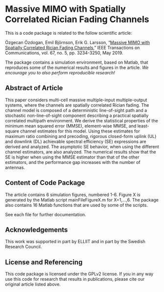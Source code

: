 Massive MIMO with Spatially Correlated Rician Fading Channels
==================

This is a code package is related to the follow scientific article:

Özgecan Özdogan, Emil Björnson, Erik G. Larsson, “[Massive MIMO with Spatially Correlated Rician Fading Channels](https://arxiv.org/abs/1805.07972),” IEEE Transactions on Communications, vol. 67, no. 5, pp. 3234-3250, May 2019.

The package contains a simulation environment, based on Matlab, that reproduces some of the numerical results and figures in the article. *We encourage you to also perform reproducible research!*


## Abstract of Article

This paper considers multi-cell massive multiple-input multiple-output systems, where the channels are spatially correlated Rician fading. The channel model is composed of a deterministic line-of-sight path and a stochastic non-line-of-sight component describing a practical spatially correlated multipath environment. We derive the statistical properties of the minimum mean squared error (MMSE), element-wise MMSE, and least-square channel estimates for this model. Using these estimates for maximum ratio combining and precoding, rigorous closed-form uplink (UL) and downlink (DL) achievable spectral efficiency (SE) expressions are derived and analyzed. The asymptotic SE behavior, when using the different channel estimators, are also analyzed. The numerical results show that the SE is higher when using the MMSE estimator than that of the other estimators, and the performance gap increases with the number of antennas.


## Content of Code Package

The article contains 6 simulation figures, numbered 1-6. Figure X is generated by the Matlab script mainFileFigureX.m for X=1,...,6.
The package also contains 16 Matlab functions that are used by some of the scripts.

See each file for further documentation.


## Acknowledgements

This work was supported in part by ELLIIT and in part by the Swedish Research Council.


## License and Referencing

This code package is licensed under the GPLv2 license. If you in any way use this code for research that results in publications, please cite our original article listed above.
